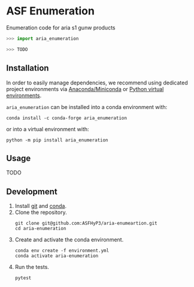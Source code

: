 # ASF Enumeration

Enumeration code for aria s1 gunw products

```python
>>> import aria_enumeration

>>> TODO
```

## Installation

In order to easily manage dependencies, we recommend using dedicated project
environments via [Anaconda/Miniconda](https://docs.conda.io/projects/conda/en/latest/user-guide/install/index.html)
or [Python virtual environments](https://docs.python.org/3/tutorial/venv.html).

`aria_enumeration` can be installed into a conda environment with:

```
conda install -c conda-forge aria_enumeration
```

or into a virtual environment with:

```
python -m pip install aria_enumeration
```

## Usage

TODO

## Development

1. Install [git](https://git-scm.com/) and [conda](https://conda.io/projects/conda/en/latest/user-guide/install/index.html).
1. Clone the repository.
   ```
   git clone git@github.com:ASFHyP3/aria-enumeartion.git
   cd aria-enumeration
   ```
1. Create and activate the conda environment.
   ```
   conda env create -f environment.yml
   conda activate aria-enumeration
   ```
1. Run the tests.
   ```
   pytest
   ```

